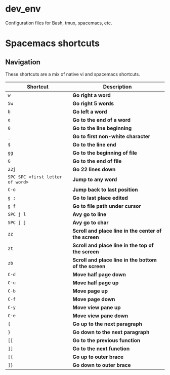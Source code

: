 # dev_env
Configuration files for Bash, tmux, spacemacs, etc.

# Spacemacs shortcuts
## Navigation

These shortcuts are a mix of native vi and spacemacs shortcuts.

Shortcut | Description
--- | ---
`w` | **Go right a word**
`5w` | **Go right 5 words**
`b` | **Go left a word**
`e` | **Go to the end of a word**
`0` | **Go to the line beginning**
`_` | **Go to first non-white character**
`$` | **Go to the line end**
`gg` | **Go to the beginning of file**
`G` | **Go to the end of file**
`22j` | **Go 22 lines down**
`SPC SPC <first letter of word>` | **Jump to any word**
`C-o` | **Jump back to last position**
`g ;` | **Go to last place edited**
`g f` | **Go to file path under cursor**
`SPC j l` | **Avy go to line**
`SPC j j` | **Avy go to char**
`zz` | **Scroll and place line in the center of the screen**
`zt` | **Scroll and place line in the top of the screen**
`zb` | **Scroll and place line in the bottom of the screen**
`C-d` | **Move half page down**
`C-u` | **Move half page up**
`C-b` | **Move page up**
`C-f` | **Move page down**
`C-y` | **Move view pane up**
`C-e` | **Move view pane down**
`{` | **Go up to the next paragraph**
`}` | **Go down to the next paragraph**
`[[` | **Go to the previous function**
`]]` | **Go to the next function**
`[{` | **Go up to outer brace**
`]}` | **Go down to outer brace**

<first letter of word>
